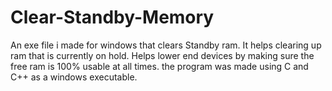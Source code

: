 # Clear-Standby-Memory
An exe file i made for windows that clears Standby ram. It helps clearing up ram that is currently on hold. Helps lower end devices by making sure the free ram is 100% usable at all times.
the program was made using C and C++ as a windows executable.
